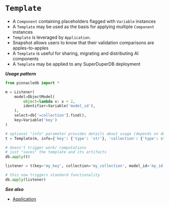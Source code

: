 # `Template`

- A `Component` containing placeholders flagged with `Variable` instances
- A `Template` may be used as the basis for applying multiple `Component` instances
- `Template` is leveraged by `Application`.
- Snapshot allows users to know that their validation comparisons are apples-to-apples
- A `Template` is useful for sharing, migrating and distributing AI components
- A `Template` may be applied to any SuperDuperDB deployment

***Usage pattern***

```python
from pinnacledb import *

m = Listener(
    model=ObjectModel(
        object=lambda x: x + 2,
        identifier=Variable('model_id'),
    ),
    select=db['=collection'].find(),
    key=Variable('key')
)

# optional "info" parameter provides details about usage (depends on developer use-case)
t = Template(m, info={'key': {'type': 'str'}, 'collection': {'type': str}, 'model_id': {'type': 'str'}})

# doesn't trigger work/ computations
# just "saves" the template and its artifacts
db.apply(t) 

listener = t(key='my_key', collection='my_collection', model_id='my_id')

# this now triggers standard functionality
db.apply(listener)
```

***See also***

- [Application](./application.md)
